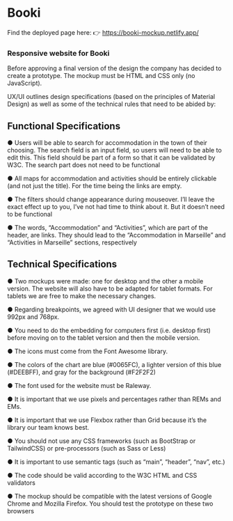 # Booki

Find the deployed page here: 👉 https://booki-mockup.netlify.app/
 
### Responsive website for Booki

Before approving a final version of the design the company has decided to create a prototype.
The mockup must be HTML and CSS only (no JavaScript).

UX/UI outlines design specifications (based on the principles of Material Design) as well as some of the technical rules that need to be abided by:

## Functional Specifications
● Users will be able to search for accommodation in the town of their
choosing. The search field is an input field, so users will need to be
able to edit this. This field should be part of a form so that it can be
validated by W3C. The search part does not need to be functional

● All maps for accommodation and activities should be entirely
clickable (and not just the title). For the time being the links are
empty.

● The filters should change appearance during mouseover. I’ll leave
the exact effect up to you, I’ve not had time to think about it. But it
doesn’t need to be functional

● The words, “Accommodation” and “Activities”, which are part of the
header, are links. They should lead to the “Accommodation in
Marseille” and “Activities in Marseille” sections, respectively


## Technical Specifications
● Two mockups were made: one for desktop and the other a mobile
version. The website will also have to be adapted for tablet formats.
For tablets we are free to make the necessary changes.

● Regarding breakpoints, we agreed with UI designer that we would
use 992px and 768px.

● You need to do the embedding for computers first (i.e. desktop first)
before moving on to the tablet version and then the mobile version.

● The icons must come from the Font Awesome library.

● The colors of the chart are blue (#0065FC), a lighter version of this
blue (#DEEBFF), and gray for the background (#F2F2F2)

● The font used for the website must be Raleway.

● It is important that we use pixels and percentages rather than REMs
and EMs.

● It is important that we use Flexbox rather than Grid because it’s the
library our team knows best.

● You should not use any CSS frameworks (such as BootStrap or
TailwindCSS) or pre-processors (such as Sass or Less)

● It is important to use semantic tags (such as “main”, “header”, “nav”,
etc.)

● The code should be valid according to the W3C HTML and CSS
validators

● The mockup should be compatible with the latest versions of Google
Chrome and Mozilla Firefox. You should test the prototype on these
two browsers



